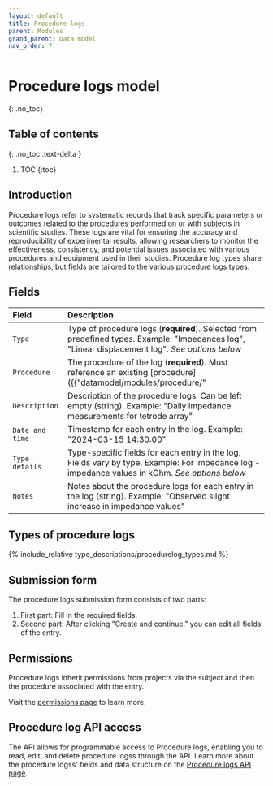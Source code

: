 ```yaml
---
layout: default
title: Procedure logs
parent: Modules
grand_parent: Data model
nav_order: 7
---
```


# Procedure logs model
{: .no_toc}

## Table of contents
{: .no_toc .text-delta }

1. TOC
{:toc}

## Introduction

Procedure logs refer to systematic records that track specific parameters or outcomes related to the procedures performed on or with subjects in scientific studies. These logs are vital for ensuring the accuracy and reproducibility of experimental results, allowing researchers to monitor the effectiveness, consistency, and potential issues associated with various procedures and equipment used in their studies. Procedure log types share relationships, but fields are tailored to the various procedure logs types.

## Fields

| Field | Description |
|:------|:------------|
| `Type` | Type of procedure logs (**required**). Selected from predefined types. Example: "Impedances log", "Linear displacement log". *See options below* |
| `Procedure` | The procedure of the log (**required**). Must reference an existing [procedure]({{"datamodel/modules/procedure/"|absolute_url}}). Example: "Silicon probe implant #A123" |
| `Description` | Description of the procedure logs. Can be left empty (string). Example: "Daily impedance measurements for tetrode array" |
| `Date and time` | Timestamp for each entry in the log. Example: "2024-03-15 14:30:00" |
| `Type details` | Type-specific fields for each entry in the log. Fields vary by type. Example: For impedance log - impedance values in kOhm. *See options below* |
| `Notes` | Notes about the procedure logs for each entry in the log (string). Example: "Observed slight increase in impedance values" |


## Types of procedure logs

{% include_relative type_descriptions/procedurelog_types.md %}

## Submission form

The procedure logs submission form consists of two parts:
1. First part: Fill in the required fields.
2. Second part: After clicking "Create and continue," you can edit all fields of the entry.

## Permissions

Procedure logs inherit permissions from projects via the subject and then the procedure associated with the entry.

Visit the [permissions page]({{"datamodel/permissions/"|absolute_url}}) to learn more. 

## Procedure log API access

The API allows for programmable access to Procedure logs, enabling you to read, edit, and delete procedure logss through the API. Learn more about the procedure logss' fields and data structure on the [Procedure logs API page]({{"api/modules/procedurelog/"|absolute_url}}).
